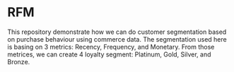 # RFM

This repository demonstrate how we can do customer segmentation based on purchase behaviour using commerce data.
The segmentation used here is basing on 3 metrics: Recency, Frequency, and Monetary. From those metrices, we can create 4 loyalty segment: Platinum, Gold, Silver, and Bronze.

